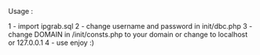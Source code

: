 

Usage :


1 - import ipgrab.sql
2 - change username and password in init/dbc.php
3 - change DOMAIN in /init/consts.php to your domain or change to localhost or 127.0.0.1
4 - use enjoy :)
